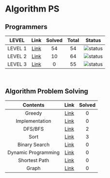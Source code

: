 # Algorithm PS

## Programmers

| LEVEL                          | Link    | Solved | Total |  Status             |
| :--------------------------: | :-----------:  | :---------:  | :------: |:---------------:|
| LEVEL 1 |  [Link](./programmers/level1/README.md) | 54 | 54 | ![status][Done] |
| LEVEL 2 |  [Link](./programmers/level2/README.md) | 10 | 64 | ![status][Doing] |
| LEVEL 3 |  [Link](./programmers/level3/README.md) | 0 | 55 | ![status][Doing] |

</br>


## Algorithm Problem Solving

| Contents                          | Link    | Solved |
| :--------------------------: | :-----------:  | :---------:  |
| Greedy |  [Link](./Greedy/README.md) | 0 |
| Implementation |  [Link](./Implementation/README.md) | 0 |
| DFS/BFS |  [Link](./DFS-BFS/README.md) | 2 |
| Sort |  [Link](./Sort/README.md) | 3 |
| Binary Search |  [Link](./Binary%20Search/README.md) | 0 |
| Dynamic Programming |  [Link](./Dynamic%20Programming/README.md) | 0 |
| Shortest Path |  [Link](./Shortest%20Path/README.md) | 0 |
| Graph |  [Link](./Graph/README.md) | 0 |

<br>

[DOING]: https://img.shields.io/badge/-DOING-31AE0F
[DONE]: https://img.shields.io/badge/-DONE-0885CC
